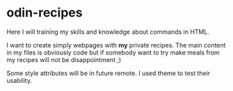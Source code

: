 # odin-recipes
Here I will training my skills and knowledge about commands in HTML.

I want to create simply webpages with <b>my</b> private recipes. The main content in my files is obviously code but if somebody want to try make meals from my recipes will not be disappointment ;)

Some style attributes will be in future remote. I used theme to test their usability.